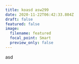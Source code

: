 ```yaml
---
title: koasd asw299
date: 2020-11-22T06:42:33.804Z
draft: false
featured: false
image:
  filename: featured
  focal_point: Smart
  preview_only: false
---
```

asd